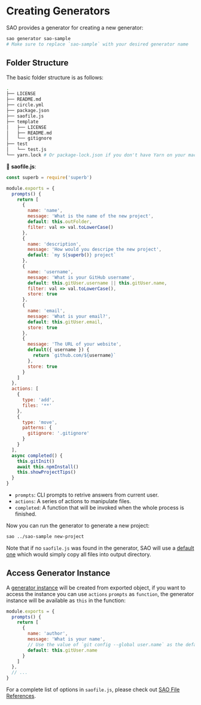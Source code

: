 # Creating Generators

SAO provides a generator for creating a new generator:

```bash
sao generator sao-sample
# Make sure to replace `sao-sample` with your desired generator name
```

## Folder Structure

The basic folder structure is as follows:

```bash
.
├── LICENSE
├── README.md
├── circle.yml
├── package.json
├── saofile.js
├── template
│   ├── LICENSE
│   ├── README.md
│   └── gitignore
├── test
│   └── test.js
└── yarn.lock # Or package-lock.json if you don't have Yarn on your machine
```

📝 __saofile.js__:

```js
const superb = require('superb')

module.exports = {
  prompts() {
    return [
      {
        name: 'name',
        message: 'What is the name of the new project',
        default: this.outFolder,
        filter: val => val.toLowerCase()
      },
      {
        name: 'description',
        message: 'How would you descripe the new project',
        default: `my ${superb()} project`
      },
      {
        name: 'username',
        message: 'What is your GitHub username',
        default: this.gitUser.username || this.gitUser.name,
        filter: val => val.toLowerCase(),
        store: true
      },
      {
        name: 'email',
        message: 'What is your email?',
        default: this.gitUser.email,
        store: true
      },
      {
        message: 'The URL of your website',
        default({ username }) {
          return `github.com/${username}`
        },
        store: true
      }
    ]
  },
  actions: [
    {
      type: 'add',
      files: '**'
    },
    {
      type: 'move',
      patterns: {
        gitignore: '.gitignore'
      }
    }
  ],
  async completed() {
    this.gitInit()
    await this.npmInstall()
    this.showProjectTips()
  }
}
```

- `prompts`: CLI prompts to retrive answers from current user.
- `actions`: A series of actions to manipulate files.
- `completed`: A function that will be invoked when the whole process is finished.

Now you can run the generator to generate a new project:

```bash
sao ../sao-sample new-project
```

Note that if no `saofile.js` was found in the generator, SAO will use a [default one](https://github.com/saojs/sao/blob/master/lib/saofile.fallback.js) which would simply copy all files into output directory.

## Access Generator Instance

A [generator instance](../generator-instance.md) will be created from exported object, if you want to access the instance you can use `actions` `prompts` as `function`, the generator instance will be available as `this` in the function:

```js
module.exports = {
  prompts() {
    return [
      {
        name: 'author',
        message: 'What is your name',
        // Use the value of `git config --global user.name` as the default value
        default: this.gitUser.name
      }
    ]
  },
  // ...
}
```

For a complete list of options in `saofile.js`, please check out [SAO File References](../saofile.md).
